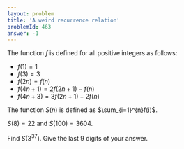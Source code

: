 ```yaml
---
layout: problem
title: 'A weird recurrence relation'
problemId: 463
answer: -1
---
```

 The function $f$ is defined for all positive integers as follows:

- $f(1)=1$
- $f(3)=3$
- $f(2n)=f(n)$
- $f(4n + 1)=2f(2n + 1) - f(n)$
- $f(4n + 3)=3f(2n + 1) - 2f(n)$

The function $S(n)$ is defined as $\sum_{i=1}^{n}f(i)$.

$S(8)=22$ and $S(100)=3604$.

Find $S(3^{37})$. Give the last 9 digits of your answer.
